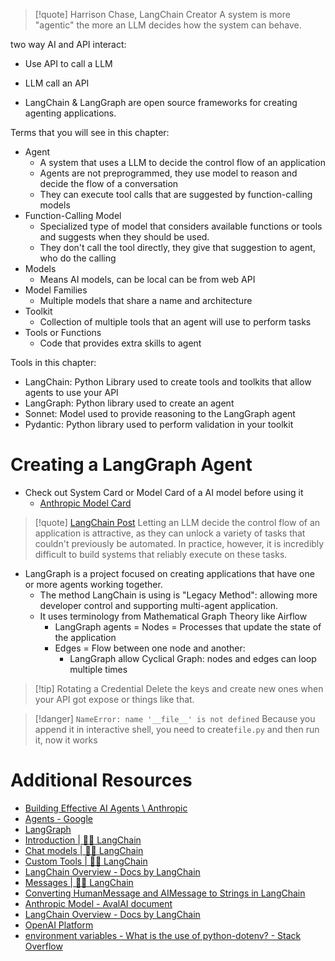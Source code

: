 > [!quote] Harrison Chase, LangChain Creator
> A system is more "agentic" the more an LLM decides how the system can behave.

two way AI and API interact:
* Use API to call a LLM
* LLM call an API

* LangChain & LangGraph are open source frameworks for creating agenting applications.

Terms that you will see in this chapter:
* Agent
	* A system that uses a LLM to decide the control flow of an application
	* Agents are not preprogrammed, they use model to reason and decide the flow of a conversation
	* They can execute tool calls that are suggested by function-calling models
* Function-Calling Model
	* Specialized type of model that considers available functions or tools and suggests when they should be used.
	* They don't call the tool directly, they give that suggestion to agent, who do the calling
* Models
	* Means AI models, can be local can be from web API
* Model Families
	* Multiple models that share a name and architecture
* Toolkit
	* Collection of multiple tools that an agent will use to perform tasks
* Tools or Functions
	* Code that provides extra skills to agent

Tools in this chapter:
* LangChain: Python Library used to create tools and toolkits that allow agents to use your API
* LangGraph: Python library used to create an agent
* Sonnet: Model used to provide reasoning to the LangGraph agent
* Pydantic: Python library used to perform validation in your toolkit

# Creating a LangGraph Agent
* Check out System Card or Model Card of a AI model before using it
	* [Anthropic Model Card](https://www-cdn.anthropic.com/f2986af8d052f26236f6251da62d16172cfabd6e/claude-3-model-card.pdf)

> [!quote] [LangChain Post](https://blog.langchain.com/langgraph-cloud/)
>  Letting an LLM decide the control flow of an application is attractive, as they can unlock a variety of tasks that couldn't previously be automated. In practice, however, it is incredibly difficult to build systems that reliably execute on these tasks.

* LangGraph is a project focused on creating applications that have one or more agents working together.
	* The method LangChain is using is "Legacy Method": allowing more developer control and supporting multi-agent application.
	* It uses terminology from Mathematical Graph Theory like Airflow
		* LangGraph agents = Nodes = Processes that update the state of the application
		* Edges = Flow between one node and another:
			*  LangGraph allow Cyclical Graph: nodes and edges can loop multiple times

> [!tip] Rotating a Credential
> Delete the keys and create new ones when your API got expose or things like that.

> [!danger] `NameError: name '__file__' is not defined`
> Because you append it in interactive shell, you need to create`file.py` and then run it, now it works

# Additional Resources
* [Building Effective AI Agents \\ Anthropic](https://www.anthropic.com/engineering/building-effective-agents)
* [Agents - Google](https://drive.google.com/file/d/1oEjiRCTbd54aSdB_eEe3UShxLBWK9xkt/view)
* [LangGraph](https://langchain-ai.github.io/langgraph/)
* [Introduction | 🦜️🔗 LangChain](https://python.langchain.com/docs/introduction/)
* [Chat models | 🦜️🔗 LangChain](https://python.langchain.com/docs/integrations/chat/)
* [Custom Tools | 🦜️🔗 LangChain](https://python.langchain.com/docs/how_to/custom_tools/)
* [LangChain Overview - Docs by LangChain](https://docs.langchain.com/oss/python/langchain/overview?_gl=1*1xx7lni*_gcl_au*MTQwODEyNDIyMy4xNzYwNTk2NzQ2*_ga*OTU0NjAyMTYyLjE3NjA1ODc4NDU.*_ga_47WX3HKKY2*czE3NjA2ODQwMDAkbzgkZzEkdDE3NjA2ODUwNDMkajYwJGwwJGgw)
* [Messages \| 🦜️🔗 LangChain](https://python.langchain.com/docs/concepts/messages/#aimessage)
* [Converting HumanMessage and AIMessage to Strings in LangChain](https://aiengineerguide.com/blog/convert-humanmessage-aimessage-string-langchain/)
* [Anthropic Model - AvalAI document](https://docs.avalai.ir/fa/models/anthropic)
* [LangChain Overview - Docs by LangChain](https://python.langchain.com/v0.2/docs/concepts/#runnable-interface)
* [OpenAI Platform](https://platform.openai.com/docs/guides/rate-limits/usage-tiers)
* [environment variables - What is the use of python-dotenv? - Stack Overflow](https://stackoverflow.com/questions/41546883/what-is-the-use-of-python-dotenv)